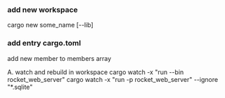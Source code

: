 ### add new workspace

cargo new some_name [--lib]

### add entry cargo.toml

add new member to members array

A. watch and rebuild in workspace
cargo watch -x "run --bin rocket_web_server"
cargo watch -x "run -p rocket_web_server" --ignore "\*.sqlite"
